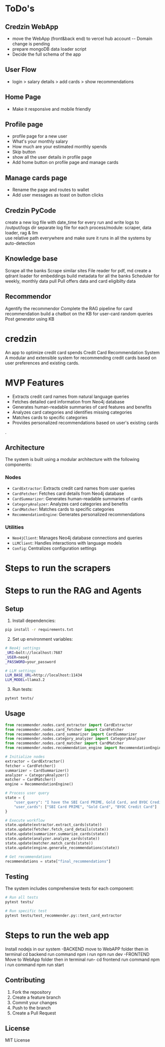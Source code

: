 # ToDo's
## Credzin WebApp
- move the WebApp (front&back end) to vercel hub account
    -- Domain change is pending
- prepare mongoDB data loader script
- Decide the full schema of the app

## User Flow
- login > salary details > add cards > show recommendations

## Home Page
- Make it responsive and mobile friendly

## Profile page
- profile page for a new user
- What's your monthly salary
- How much are your estimated monthly spends
- Skip button
- show all the user details in profile page
- Add home button on profile page and manage cards

## Manage cards page
- Rename the page and routes to wallet
- Add user messages as toast on button clicks


## Credzin PyCode
create a new log file with date_time for every run and write logs to /output/logs dir
separate log file for each process/module: scraper, data loader, rag & llm  
use relative path everywhere and make sure it runs in all the systems by auto-detection

## Knowledge base
Scrape all the banks
Scrape similar sites
File reader for pdf, md
create a qdrant loader for embeddings
build metadata for all the banks
Scheduler for weekly, monthly data pull
Pull offers data and card eligibilty data 

## Recommendor
Agentify the recommendor
Complete the RAG pipeline for card recommendation
build a chatbot on the KB for user-card random queries
Post generator using KB




# credzin
An app to optimize credit card spends
Credit Card Recommendation System
A modular and extensible system for recommending credit cards based on user preferences and existing cards.

# MVP Features
- Extracts credit card names from natural language queries
- Fetches detailed card information from Neo4j database
- Generates human-readable summaries of card features and benefits
- Analyzes card categories and identifies missing categories
- Matches cards to specific categories
- Provides personalized recommendations based on user's existing cards

.

## Architecture

The system is built using a modular architecture with the following components:

### Nodes

- `CardExtractor`: Extracts credit card names from user queries
- `CardFetcher`: Fetches card details from Neo4j database
- `CardSummarizer`: Generates human-readable summaries of cards
- `CategoryAnalyzer`: Analyzes card categories and benefits
- `CardMatcher`: Matches cards to specific categories
- `RecommendationEngine`: Generates personalized recommendations

### Utilities

- `Neo4jClient`: Manages Neo4j database connections and queries
- `LLMClient`: Handles interactions with language models
- `Config`: Centralizes configuration settings



# Steps to run the scrapers
# Steps to run the RAG and Agents
## Setup

1. Install dependencies:
```bash
pip install -r requirements.txt
```

2. Set up environment variables:
```bash
# Neo4j settings
_URI=bolt://localhost:7687
_USER=neo4j
_PASSWORD=your_password

# LLM settings
LLM_BASE_URL=http://localhost:11434
LLM_MODEL=llama3.2
```

3. Run tests:
```bash
pytest tests/
```

## Usage

```python
from recommender.nodes.card_extractor import CardExtractor
from recommender.nodes.card_fetcher import CardFetcher
from recommender.nodes.card_summarizer import CardSummarizer
from recommender.nodes.category_analyzer import CategoryAnalyzer
from recommender.nodes.card_matcher import CardMatcher
from recommender.nodes.recommendation_engine import RecommendationEngine

# Initialize nodes
extractor = CardExtractor()
fetcher = CardFetcher()
summarizer = CardSummarizer()
analyzer = CategoryAnalyzer()
matcher = CardMatcher()
engine = RecommendationEngine()

# Process user query
state = {
    "user_query": "I have the SBI Card PRIME, Gold Card, and BYOC Credit Card. Suggest better options.",
    "user_cards": ["SBI Card PRIME", "Gold Card", "BYOC Credit Card"]
}

# Execute workflow
state.update(extractor.extract_cards(state))
state.update(fetcher.fetch_card_details(state))
state.update(summarizer.summarize_cards(state))
state.update(analyzer.analyze_cards(state))
state.update(matcher.match_cards(state))
state.update(engine.generate_recommendations(state))

# Get recommendations
recommendations = state["final_recommendations"]
```

## Testing

The system includes comprehensive tests for each component:

```bash
# Run all tests
pytest tests/

# Run specific test
pytest tests/test_recommender.py::test_card_extractor
```


# Steps to run the web app
Install nodejs in our system
    -BACKEND
        move to WebAPP folder
        then in terminal  cd backend
        run command npm i
        run npm run dev
    -FRONTEND
        Move to WebApp folder
        then in terminal run- cd frontend
        run command npm i
        run command npm run start



## Contributing

1. Fork the repository
2. Create a feature branch
3. Commit your changes
4. Push to the branch
5. Create a Pull Request

## License

MIT License 

